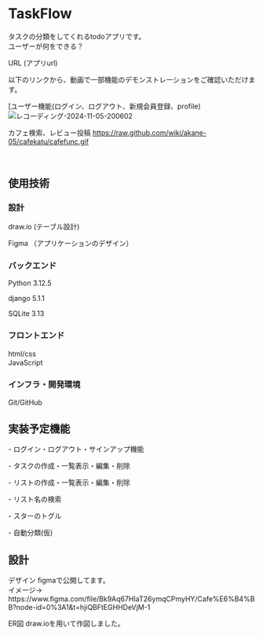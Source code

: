 <h1>TaskFlow</h1>
<p>タスクの分類をしてくれるtodoアプリです。<br>
ユーザーが何をできる？</p>

URL
(アプリurl)

以下のリンクから、動画で一部機能のデモンストレーションをご確認いただけます。

[ユーザー機能(ログイン、ログアウト、新規会員登録、profile)
![レコーディング-2024-11-05-200602](https://github.com/user-attachments/assets/c8e0f9a8-e314-4c83-be7c-9f45cbdcec23)

カフェ検索、レビュー投稿
https://raw.github.com/wiki/akane-05/cafekatu/cafefunc.gif


<br>
<h2>使用技術</h2>

<h3>設計</h3>
<p></p>draw.io (テーブル設計)</p>
Figma （アプリケーションのデザイン）

<h3>バックエンド</h3>
<p></p>Python 3.12.5</p>
<p>django 5.1.1</p>
SQLite 3.13
<h3>フロントエンド</h3>
html/css　<br>
JavaScript
<h3>インフラ・開発環境</h3>
Git/GitHub
<h2>実装予定機能</h2>
<p>- ログイン・ログアウト・サインアップ機能</p>
<p>- タスクの作成・一覧表示・編集・削除</p>
<p>- リストの作成・一覧表示・編集・削除</p>
<p>- リスト名の検索</p>
<p>- スターのトグル<p>
<p>- 自動分類(仮)</p>

<h2>設計</h2>
デザイン
figmaで公開してます。 <br>
イメージ→ https://www.figma.com/file/Bk9Aq67HIaT26ymqCPmyHY/Cafe%E6%B4%BB?node-id=0%3A1&t=hjiQBFtEGHHDeVjM-1



ER図
draw.ioを用いて作図しました。 
